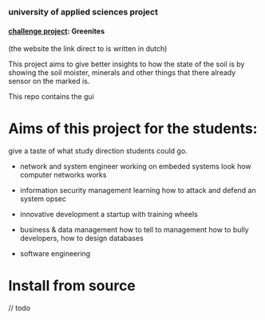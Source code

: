 ### university of applied sciences project
#### [challenge project](https://thechallenge-hboict.nl/?page_id=59): Greenites
(the website the link direct to is written in dutch)

This project aims to give better insights to how the state of the soil is
by showing the soil moister, minerals
and other things that there already sensor on the marked is.

This repo contains the gui

# Aims of this project for the students:
give a taste of what study direction students could go.

 - network and system engineer
   working on embeded systems look how computer networks works

 - information security management
   learning how to attack and defend an system
   opsec

 - innovative development
   a startup with training wheels

 - business & data management
   how to tell to management how to bully developers,
   how to design databases

 - software engineering


# Install from source
// todo
